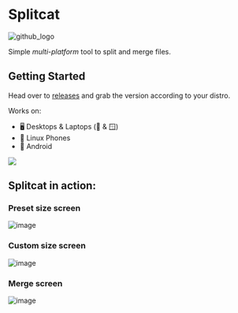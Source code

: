 # Splitcat
![github_logo](https://github.com/user-attachments/assets/0ba1a52c-a99d-4d9e-bd19-273a2da2cf5e)

Simple _multi-platform_ tool to split and merge files.

## Getting Started

Head over to [releases](https://github.com/vogonwann/splitcat/releases) and grab the version according to your distro.

Works on:
- 🖥️ Desktops & Laptops (🐧 & 🪟)
- 📱 Linux Phones
- 🤖 Android

[<img src="https://github.com/user-attachments/assets/6769ff43-7211-4969-9004-fde9184d0ee8">](https://flathub.org/apps/lol.janjic.Splitcat)
## Splitcat in action:

### Preset size screen
![image](https://github.com/user-attachments/assets/390dea82-106e-45e5-836e-1543c7707b32)

### Custom size screen
![image](https://github.com/user-attachments/assets/64bf9591-b9f4-407d-8525-8d7560e80306)

### Merge screen
![image](https://github.com/user-attachments/assets/7d91f801-01c9-458f-af70-2641afcd8393)


